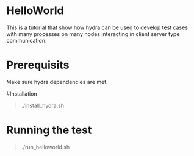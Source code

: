 # HelloWorld
   This is a tutorial that show how hydra can be used to develop test cases with many processes on many nodes 
   interacting in client server type communication. 

# Prerequisits

  Make sure hydra dependencies are met.
  
#Installation 

> ./install_hydra.sh

# Running the test

> ./run_helloworld.sh
